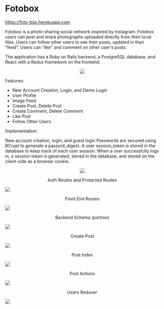 # Fotobox 

https://foto-box.herokuapp.com

Fotobox is a photo-sharing social network inspired by Instagram. Fotobox users can post and share photographs uploaded directly from their local files. Users can follow other users to see their posts, updated in their "feed". Users can "like" and comment on other user's posts.

The application has a Ruby on Rails backend, a PostgreSQL database, and React with a Redux framework on the frontend.

<p align="center">
  <img width="auto" height="auto" object-fit="contain" src="https://fotobox-seeds.s3-us-west-1.amazonaws.com/image_assets/fotobox_profile_client.png">
</p>

Features:

* New Account Creation, Login, and Demo Login
* User Profile
* Image Feed
* Create Post, Delete Post
* Create Comment, Delete Comment
* Like Post
* Follow Other Users

Implementation:

New account creation, login, and guest login
Passwords are secured using BCrypt to generate a passord_digest. A user session_token is stored in the database to keep track of each user session. When a user successfully logs in, a session token is generated, stored in the database, and stored on the client-side as a browser cookie.

<p align="center">
  <img object-fit="contain" width="auto" height="auto" align="center" src="https://fotobox-seeds.s3-us-west-1.amazonaws.com/image_assets/configureStore.png">
</p>
<div className="grid-readme" display="flex" >
<p align="center">
Auth Routes and Protected Routes
</p>
<img object-fit="contain" width="auto" height="auto" align="center" src="https://fotobox-seeds.s3-us-west-1.amazonaws.com/image_assets/protected_routes.png">
<p align="center">
Front End Routes
</p>
<img object-fit="contain" width="auto" height="auto" align="center" src="https://fotobox-seeds.s3-us-west-1.amazonaws.com/image_assets/App.png">
<p align="center">
Backend Schema (portion)
</p>
<img object-fit="contain" width="auto" height="auto" align="center" src="https://fotobox-seeds.s3-us-west-1.amazonaws.com/image_assets/schema_portion.png">
<p align="center">
Create Post
</p>
<img object-fit="contain" width="auto" height="auto" align="center" src="https://fotobox-seeds.s3-us-west-1.amazonaws.com/image_assets/creatPost.png">
<p align="center">
Post Index
</p>
<img object-fit="contain" width="auto" height="auto" align="center" src="https://fotobox-seeds.s3-us-west-1.amazonaws.com/image_assets/postIndex.png">
<p align="center">
Post Actions
</p>
<img object-fit="contain" width="auto" height="auto" align="center" src="https://fotobox-seeds.s3-us-west-1.amazonaws.com/image_assets/post_actions.png">
<p align="center">
Users Reducer
</p>
<img object-fit="contain" width="auto" height="auto" align="center" src="https://fotobox-seeds.s3-us-west-1.amazonaws.com/image_assets/usersReducer.png">
</div>
